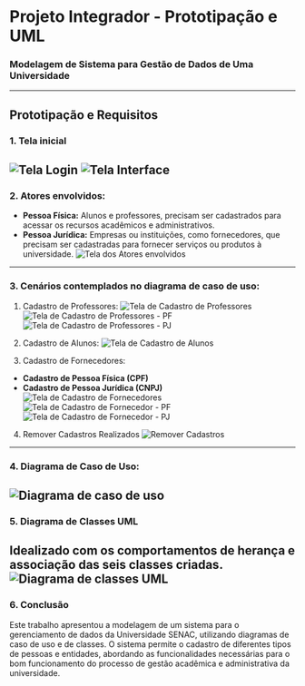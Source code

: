 # Projeto Integrador - Prototipação e UML
### Modelagem de Sistema para Gestão de Dados de Uma Universidade
---
## Prototipação e Requisitos
### 1. Tela inicial
![Tela Login](Prototipagem/Login.jpg)
![Tela Interface](Prototipagem/interface_inicial.png)
---
### 2. Atores envolvidos:
- **Pessoa Física:** Alunos e professores, precisam ser cadastrados para acessar os recursos acadêmicos e administrativos.
- **Pessoa Jurídica:** Empresas ou instituições, como fornecedores, que precisam ser cadastradas para fornecer serviços ou produtos à universidade.
![Tela dos Atores envolvidos](Prototipagem/adicionar_novo.png)
---
### 3. Cenários contemplados no diagrama de caso de uso:
1.  Cadastro de Professores:
![Tela de Cadastro de Professores](Prototipagem/cadastro_professor.png)
![Tela de Cadastro de Professores - PF](Prototipagem/cadastro_prof_pf.png)
![Tela de Cadastro de Professores - PJ](Prototipagem/cadastro_prof_pj.png)

2.  Cadastro de Alunos:
![Tela de Cadastro de Alunos](Prototipagem/cadastro_aluno.png)

3. Cadastro de Fornecedores:  
- **Cadastro de Pessoa Física (CPF)** <br>
- **Cadastro de Pessoa Jurídica (CNPJ)**
![Tela de Cadastro de Fornecedores](Prototipagem/cadastro_fornec.png)
![Tela de Cadastro de Fornecedor - PF](Prototipagem/cadastr_fornec_pf.png)
![Tela de Cadastro de Fornecedor - PJ](Prototipagem/cadastro_fornec_pj.png)

4. Remover Cadastros Realizados
![Remover Cadastros](Prototipagem/remover_cadastro.png)
---
### 4. Diagrama de Caso de Uso:
![Diagrama de caso de uso](Diagramas/DiagramaCasoUso.png)
---
### 5. Diagrama de Classes UML
Idealizado com os comportamentos de herança e associação das seis classes criadas.
![Diagrama de classes UML](Diagramas/DiagramaUML.png)
---
### 6. Conclusão
Este trabalho apresentou a modelagem de um sistema para o gerenciamento de dados da Universidade SENAC, utilizando diagramas de caso de uso e de classes. O sistema permite o cadastro de diferentes tipos de pessoas e entidades, abordando as funcionalidades necessárias para o bom funcionamento do processo de gestão acadêmica e administrativa da universidade.
